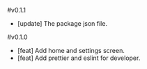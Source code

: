 #v0.1.1

- [update] The package json file.

#v0.1.0

- [feat] Add home and settings screen.
- [feat] Add prettier and eslint for developer.
